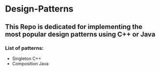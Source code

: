 # Design-Patterns

## This Repo is dedicated for implementing the most popular design patterns using C++ or Java

### List of patterns:
- Singleton C++ 
- Composition Java

